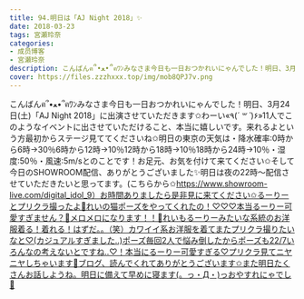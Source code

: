 ```yaml
---
title: 94.明日は「AJ Night 2018」✨
date: 2018-03-23
tags: 宮瀬玲奈
categories: 
- 成员博客
- 宮瀬玲奈
description: こんばんฅ՞•ﻌ•՞ฅﾜﾝみなさま今日も一日おつかれいにゃんでした！明日、3月24日(土)「AJ Night 2018」に出演させていただきます✩わーい«٩(*´ ꒳ `*)۶»11人でこのようなイベントに出させていただけること、本当に嬉...
cover: https://files.zzzhxxx.top/img/mob8QPJ7v.png 
---
```


こんばんฅ՞•ﻌ•՞ฅﾜﾝみなさま今日も一日おつかれいにゃんでした！明日、3月24日(土)「AJ Night 2018」に出演させていただきます✩わーい«٩(*´ ꒳ `*)۶»11人でこのようなイベントに出させていただけること、本当に嬉しいです。来れるよという方最初からステージ見ててくださいね✩明日の東京の天気は・降水確率:0時から6時→30％6時から12時→10％12時から18時→10％18時から24時→10％・湿度:50％・風速:5m/sとのことです！お足元、お気を付けて来てください✩そして今日のSHOWROOM配信、ありがとうございました✨明日は夜の22時～配信させていただきたいと思ってます。(こちらから✩https://www.showroom-live.com/digital_idol_9）お時間ありましたら是非見に来てください✩るーりーとプリクラ撮ったよ💓れいの猫ポーズをやってくれたの！♡♡♡本当るーりー可愛すぎません？💓メロメロになります！！💓れいもるーりーみたいな系統のお洋服着る！着れる！はずだ。。（笑）カワイイ系お洋服を着てまたプリクラ撮りたいなと♡(カジュアルすぎました..)ポーズ毎回2人で悩み倒したからポーズも22/7いろんなの考えないとですね..♡！本当にるーりー可愛すぎる♡プリクラ見てニヤニヤしちゃいます💓ブログ、読んでくれてありがとうございます✩また明日たくさんお話しようね。明日に備えて早めに寝ます(。っ・Д・)っおやすれにゃでし💓


